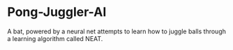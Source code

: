# Pong-Juggler-AI
A bat, powered by a neural net attempts to learn how to juggle
balls through a learning algorithm called NEAT.
